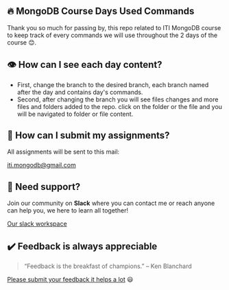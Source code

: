 ## 🔥 MongoDB Course Days Used Commands

Thank you so much for passing by, this repo related to ITI MongoDB course to keep track of every commands we will use throughout the 2 days of the course 😊.


## 👁️ How can I see each day content?

- First, change the branch to the desired branch, each branch named after the day and contains day's commands.
- Second, after changing the branch you will see files changes and more files and folders added to the repo. click on the folder or the file and you will be navigated to folder or file content.


## 📝 How can I submit my assignments?

All assignments will be sent to this mail:

[iti.mongodb@gmail.com](mailto:iti.mongodb@gmail.com)


## 🤝 Need support?

Join our community on **Slack** where you can contact me or reach anyone can help you, we here to learn all together!

[Our slack workspace](https://join.slack.com/t/mongodbcourse/shared_invite/zt-id5p0zxd-EIRdpaUtCfmdr83J4d8k1g)

## ✔️ Feedback is always appreciable

>“Feedback is the breakfast of champions.” – Ken Blanchard

[Please submit your feedback it helps a lot](https://forms.gle/ztLTML7oVATwMH8d7) 😃 